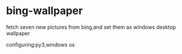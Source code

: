 # bing-wallpaper

fetch seven new pictures from bing,and set them as windows desktop wallpaper

configuring:py3,windows os
